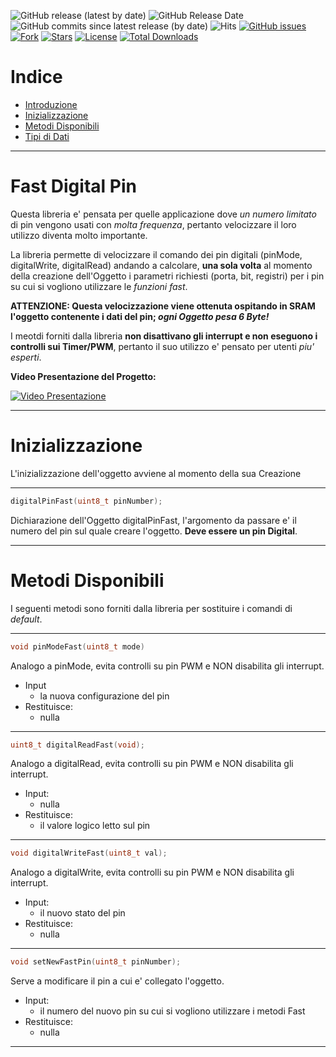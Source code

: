 ![GitHub release (latest by date)](https://img.shields.io/github/v/release/TheFidax/digitalPinFast)
![GitHub Release Date](https://img.shields.io/github/release-date/TheFidax/digitalPinFast?color=blue&label=last%20release)
![GitHub commits since latest release (by date)](https://img.shields.io/github/commits-since/TheFidax/digitalPinFast/latest?color=orange)
![Hits](https://hitcounter.pythonanywhere.com/count/tag.svg?url=https%3A%2F%2Fgithub.com%2FTheFidax%2FdigitalPinFast)
[![GitHub issues](https://img.shields.io/github/issues/TheFidax/Rcn600)](https://github.com/TheFidax/digitalPinFast/issues)
[![Fork](https://img.shields.io/github/forks/TheFidax/digitalPinFast)](#)
[![Stars](https://img.shields.io/github/stars/TheFidax/digitalPinFast)](#)
[![License](https://img.shields.io/github/license/TheFidax/digitalPinFast)](#)
[![Total Downloads](https://img.shields.io/github/downloads/TheFidax/digitalPinFast/total)](#)

# Indice
* [Introduzione](#Fast-Digital-Pin)
* [Inizializzazione](#Inizializzazione)
* [Metodi Disponibili](#Metodi-Disponibili)
* [Tipi di Dati](#Tipi-di-Dati)

------------

# Fast Digital Pin
Questa libreria e' pensata per quelle applicazione dove *un numero limitato* di pin vengono usati con *molta frequenza*, pertanto velocizzare il loro utilizzo diventa molto importante.

La libreria permette di velocizzare il comando dei pin digitali (pinMode, digitalWrite, digitalRead) andando a calcolare, **una sola volta** al momento della creazione dell'Oggetto i parametri richiesti (porta, bit, registri) per i pin su cui si vogliono utilizzare le *funzioni fast*.

**ATTENZIONE: Questa velocizzazione viene ottenuta ospitando in SRAM l'oggetto contenente i dati del pin; *ogni Oggetto pesa 6 Byte!*** 

I meotdi forniti dalla libreria **non disattivano gli interrupt e non eseguono i controlli sui Timer/PWM**, pertanto il suo utilizzo e' pensato per utenti *piu' esperti*.</br>

**Video Presentazione del Progetto:**</br>

[![Video Presentazione](https://img.youtube.com/vi/xxxxxxx/0.jpg)](http://www.youtube.com/watch?v=xxxxx)

------------

# Inizializzazione
L'inizializzazione dell'oggetto avviene al momento della sua Creazione

------------

```c
digitalPinFast(uint8_t pinNumber);
```
Dichiarazione dell'Oggetto digitalPinFast, l'argomento da passare e' il numero del pin sul quale creare l'oggetto.
**Deve essere un pin Digital**.

------------

# Metodi Disponibili

I seguenti metodi sono forniti dalla libreria per sostituire i comandi di *default*.

------------

```c
void pinModeFast(uint8_t mode)
```
Analogo a pinMode, evita controlli su pin PWM e NON disabilita gli interrupt.</br>
- Input
  - la nuova configurazione del pin
- Restituisce:
  - nulla

------------

```c
uint8_t digitalReadFast(void);
```
Analogo a digitalRead, evita controlli su pin PWM e NON disabilita gli interrupt.</br>
- Input:
  - nulla
- Restituisce:
  - il valore logico letto sul pin

------------

```c
void digitalWriteFast(uint8_t val);
```
Analogo a digitalWrite, evita controlli su pin PWM e NON disabilita gli interrupt.</br>
- Input:
  - il nuovo stato del pin
- Restituisce:
  - nulla

------------

```c
void setNewFastPin(uint8_t pinNumber);
```
Serve a modificare il pin a cui e' collegato l'oggetto.
- Input:
  - il numero del nuovo pin su cui si vogliono utilizzare i metodi Fast
- Restituisce:
  - nulla

------------
